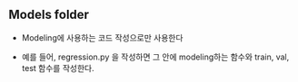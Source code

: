 ## Models folder

+ Modeling에 사용하는 코드 작성으로만 사용한다

+ 예를 들어, regression.py 을 작성하면 그 안에 modeling하는 함수와 train, val, test 함수를 작성한다. 
